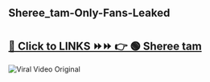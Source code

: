 
 ## Sheree_tam-Only-Fans-Leaked

# <h2><a href="https://clipsfans.com/Sheree_tam&ref=git">🔗 Click to LINKS ⏩⏩ 👉 🟢 Sheree tam </a></h2>

<a href="https://clipsfans.com/Sheree_tam&ref=git" rel="nofollow" data-target="animated-image.originalLink"><img src="https://i.ibb.co.com/xMMVF88/686577567.gif" alt="Viral Video Original" style="max-width: 100%; display: inline-block;" data-target="animated-image.originalImage"></a>
